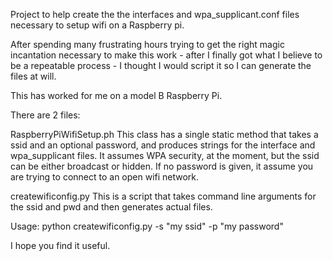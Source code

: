 
Project to help create the the interfaces and wpa_supplicant.conf files
necessary to setup wifi on a Raspberry pi.

After spending many frustrating hours trying to get the right magic incantation
necessary to make this work - after I finally got what I believe to be a
repeatable process - I thought I would script it so I can generate the files at will.

This has worked for me on a model B Raspberry Pi.

There are 2 files:

RaspberryPiWifiSetup.ph
This class has a single static method that takes a ssid and an optional password,
and produces strings for the interface and wpa_supplicant files.  It assumes WPA
security, at the moment, but the ssid can be either broadcast or hidden.  If no
password is given, it assume you are trying to connect to an open wifi network.

createwificonfig.py
This is a script that takes command line arguments for the ssid and pwd and then
generates actual files.

Usage:
python createwificonfig.py -s "my ssid" -p "my password"

I hope you find it useful.

